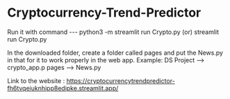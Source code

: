 # Cryptocurrency-Trend-Predictor

Run it with command  --- python3 -m streamlit run Crypto.py
                     (or) streamlit run Crypto.py

In the downloaded folder, create a folder called pages and put the News.py in that for it to work properly in the web app.
Example: DS Project -->
               crypto_app.p
               pages -->
                  News.py

                  
Link to the website : https://cryptocurrencytrendpredictor-fh6tvqeiuknhipp8edipke.streamlit.app/
